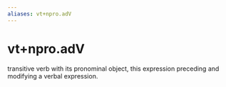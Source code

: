```yaml
---
aliases: vt+npro.adV
---
```

# vt+npro.adV

transitive verb with its pronominal object, this expression preceding and modifying a verbal expression.